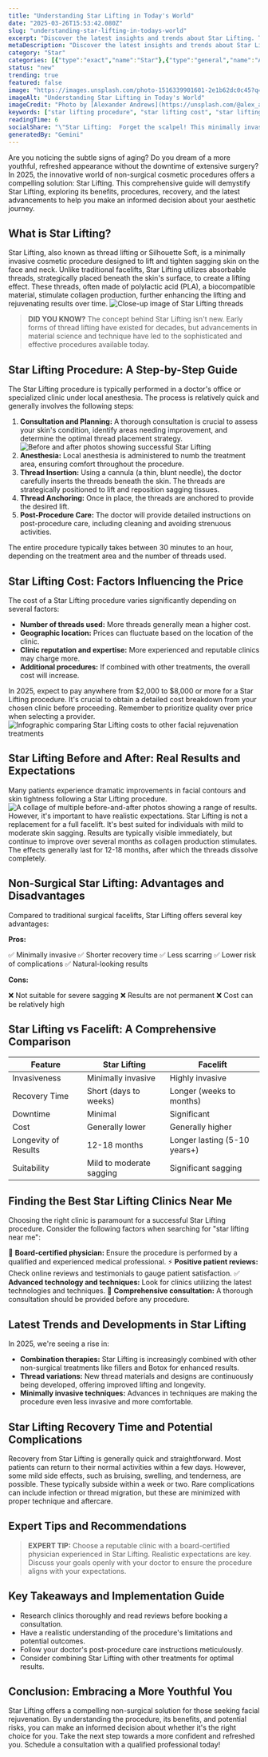 ```yaml
---
title: "Understanding Star Lifting in Today's World"
date: "2025-03-26T15:53:42.080Z"
slug: "understanding-star-lifting-in-todays-world"
excerpt: "Discover the latest insights and trends about Star Lifting. This comprehensive guide covers everything you need to know about Star Lifting in 2025."
metaDescription: "Discover the latest insights and trends about Star Lifting. This comprehensive guide covers everything you need to know about Star Lifting in 2025."
category: "Star"
categories: [{"type":"exact","name":"Star"},{"type":"general","name":"Astrophysics"},{"type":"medium","name":"Planetary Science"},{"type":"specific","name":"Megastructures"},{"type":"niche","name":"Orbital Mechanics"}]
status: "new"
trending: true
featured: false
image: "https://images.unsplash.com/photo-1516339901601-2e1b62dc0c45?q=85&w=1200&fit=max&fm=webp&auto=compress"
imageAlt: "Understanding Star Lifting in Today's World"
imageCredit: "Photo by [Alexander Andrews](https://unsplash.com/@alex_andrews) on Unsplash"
keywords: ["star lifting procedure", "star lifting cost", "star lifting before and after", "non-surgical star lifting", "star lifting near me", "best star lifting clinics", "what is star lifting?", "star lifting recovery time", "star lifting vs facelift", "star lifting reviews"]
readingTime: 6
socialShare: "\"Star Lifting:  Forget the scalpel! This minimally invasive procedure offers a surprisingly effective way to achieve a more youthful appearance without extensive downtime.\""
generatedBy: "Gemini"
---
```




Are you noticing the subtle signs of aging?  Do you dream of a more youthful, refreshed appearance without the downtime of extensive surgery?  In 2025, the innovative world of non-surgical cosmetic procedures offers a compelling solution: Star Lifting. This comprehensive guide will demystify Star Lifting, exploring its benefits, procedures, recovery, and the latest advancements to help you make an informed decision about your aesthetic journey.

## What is Star Lifting?

Star Lifting, also known as thread lifting or Silhouette Soft, is a minimally invasive cosmetic procedure designed to lift and tighten sagging skin on the face and neck.  Unlike traditional facelifts, Star Lifting utilizes absorbable threads, strategically placed beneath the skin's surface, to create a lifting effect. These threads, often made of polylactic acid (PLA), a biocompatible material, stimulate collagen production, further enhancing the lifting and rejuvenating results over time. ![Close-up image of Star Lifting threads](https://images.unsplash.com/photo-1565120319398-da008925fc1d?q=85&w=1200&fit=max&fm=webp&auto=compress)

> **DID YOU KNOW?** The concept behind Star Lifting isn't new.  Early forms of thread lifting have existed for decades, but advancements in material science and technique have led to the sophisticated and effective procedures available today.

## Star Lifting Procedure: A Step-by-Step Guide

The Star Lifting procedure is typically performed in a doctor's office or specialized clinic under local anesthesia. The process is relatively quick and generally involves the following steps:

1. **Consultation and Planning:**  A thorough consultation is crucial to assess your skin's condition, identify areas needing improvement, and determine the optimal thread placement strategy.  ![Before and after photos showing successful Star Lifting](https://images.unsplash.com/photo-1476111021705-ac3b3304fe20?q=85&w=1200&fit=max&fm=webp&auto=compress)
2. **Anesthesia:**  Local anesthesia is administered to numb the treatment area, ensuring comfort throughout the procedure.
3. **Thread Insertion:** Using a cannula (a thin, blunt needle), the doctor carefully inserts the threads beneath the skin. The threads are strategically positioned to lift and reposition sagging tissues.
4. **Thread Anchoring:** Once in place, the threads are anchored to provide the desired lift.
5. **Post-Procedure Care:** The doctor will provide detailed instructions on post-procedure care, including cleaning and avoiding strenuous activities.

The entire procedure typically takes between 30 minutes to an hour, depending on the treatment area and the number of threads used.

## Star Lifting Cost: Factors Influencing the Price

The cost of a Star Lifting procedure varies significantly depending on several factors:

* **Number of threads used:** More threads generally mean a higher cost.
* **Geographic location:** Prices can fluctuate based on the location of the clinic.
* **Clinic reputation and expertise:**  More experienced and reputable clinics may charge more.
* **Additional procedures:** If combined with other treatments, the overall cost will increase.

In 2025, expect to pay anywhere from $2,000 to $8,000 or more for a Star Lifting procedure.  It's crucial to obtain a detailed cost breakdown from your chosen clinic before proceeding.  Remember to prioritize quality over price when selecting a provider.  ![Infographic comparing Star Lifting costs to other facial rejuvenation treatments](https://images.unsplash.com/photo-1477005264461-b0e201668d92?q=85&w=1200&fit=max&fm=webp&auto=compress)

## Star Lifting Before and After: Real Results and Expectations

Many patients experience dramatic improvements in facial contours and skin tightness following a Star Lifting procedure. ![A collage of multiple before-and-after photos showing a range of results](https://images.unsplash.com/photo-1516339901601-2e1b62dc0c45?q=85&w=1200&fit=max&fm=webp&auto=compress).  However, it's important to have realistic expectations. Star Lifting is not a replacement for a full facelift.  It's best suited for individuals with mild to moderate skin sagging.  Results are typically visible immediately, but continue to improve over several months as collagen production stimulates.  The effects generally last for 12-18 months, after which the threads dissolve completely.

## Non-Surgical Star Lifting: Advantages and Disadvantages

Compared to traditional surgical facelifts, Star Lifting offers several key advantages:

**Pros:**

✅ Minimally invasive
✅ Shorter recovery time
✅ Less scarring
✅ Lower risk of complications
✅ Natural-looking results

**Cons:**

❌ Not suitable for severe sagging
❌ Results are not permanent
❌ Cost can be relatively high

## Star Lifting vs Facelift: A Comprehensive Comparison

| Feature          | Star Lifting                      | Facelift                            |
|-----------------|-----------------------------------|-------------------------------------|
| Invasiveness     | Minimally invasive                 | Highly invasive                     |
| Recovery Time    | Short (days to weeks)             | Longer (weeks to months)            |
| Downtime         | Minimal                           | Significant                         |
| Cost             | Generally lower                    | Generally higher                    |
| Longevity of Results | 12-18 months                      | Longer lasting (5-10 years+)        |
| Suitability      | Mild to moderate sagging           | Significant sagging                  |

## Finding the Best Star Lifting Clinics Near Me

Choosing the right clinic is paramount for a successful Star Lifting procedure. Consider the following factors when searching for "star lifting near me":

🔑 **Board-certified physician:** Ensure the procedure is performed by a qualified and experienced medical professional.
⚡ **Positive patient reviews:** Check online reviews and testimonials to gauge patient satisfaction.
✅ **Advanced technology and techniques:**  Look for clinics utilizing the latest technologies and techniques.
🔎 **Comprehensive consultation:**  A thorough consultation should be provided before any procedure.

## Latest Trends and Developments in Star Lifting

In 2025, we're seeing a rise in:

* **Combination therapies:** Star Lifting is increasingly combined with other non-surgical treatments like fillers and Botox for enhanced results.
* **Thread variations:** New thread materials and designs are continuously being developed, offering improved lifting and longevity.
* **Minimally invasive techniques:**  Advances in techniques are making the procedure even less invasive and more comfortable.

## Star Lifting Recovery Time and Potential Complications

Recovery from Star Lifting is generally quick and straightforward.  Most patients can return to their normal activities within a few days.  However, some mild side effects, such as bruising, swelling, and tenderness, are possible.  These typically subside within a week or two.  Rare complications can include infection or thread migration, but these are minimized with proper technique and aftercare.

## Expert Tips and Recommendations

> **EXPERT TIP:**  Choose a reputable clinic with a board-certified physician experienced in Star Lifting.  Realistic expectations are key.  Discuss your goals openly with your doctor to ensure the procedure aligns with your expectations.

## Key Takeaways and Implementation Guide

* Research clinics thoroughly and read reviews before booking a consultation.
* Have a realistic understanding of the procedure's limitations and potential outcomes.
* Follow your doctor's post-procedure care instructions meticulously.
* Consider combining Star Lifting with other treatments for optimal results.

## Conclusion: Embracing a More Youthful You

Star Lifting offers a compelling non-surgical solution for those seeking facial rejuvenation.  By understanding the procedure, its benefits, and potential risks, you can make an informed decision about whether it's the right choice for you.  Take the next step towards a more confident and refreshed you.  Schedule a consultation with a qualified professional today!

